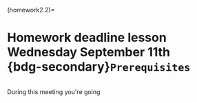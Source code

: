 (homework2.2)=
# Homework deadline lesson Wednesday September 11th <br> {bdg-secondary}`Prerequisites`

```{tableofcontents}
```

During this meeting you're going 